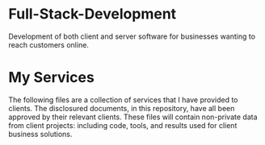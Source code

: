 # Full-Stack-Development
Development of both client and server software for businesses wanting to reach customers online.

# My Services
The following files are a collection of services that I have provided to clients. The disclosured documents, in this repository, have all been approved by their relevant clients. These files will contain non-private data from client projects: including code, tools, and results used for client business solutions.
